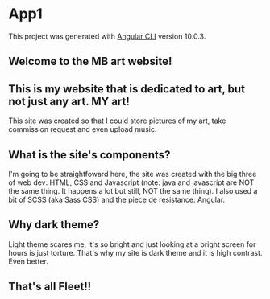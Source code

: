 # App1

This project was generated with [Angular CLI](https://github.com/angular/angular-cli) version 10.0.3.




## Welcome to the MB art website!




















## This is my website that is dedicated to art, but not just any art. MY art!

This site was created so that I could store pictures of my art, take commission request and even upload music.

## What is the site's components?

I'm going to be straightfoward here, the site was created with the big three of web dev: HTML, CSS and Javascript (note: java and javascript are NOT the same thing. It happens a lot but still, NOT the same thing). I also used a bit of SCSS (aka Sass CSS) and the piece de resistance: Angular.

## Why dark theme?

Light theme scares me, it's so bright and just looking at a bright screen for hours is just torture. That's why my site is dark theme and it is high contrast. Even better.

## That's all Fleet!!